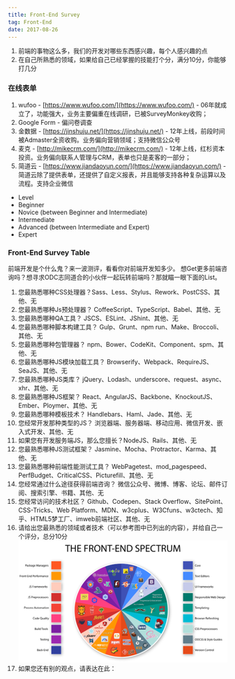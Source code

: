 ```yaml
---
title: Front-End Survey
tag: Front-End
date: 2017-08-26
---
```


1.  前端的事物这么多，我们的开发对哪些东西感兴趣，每个人感兴趣的点
2.  在自己所熟悉的领域，如果给自己已经掌握的技能打个分，满分10分，你能够打几分

<!-- More -->

### 在线表单

1.  wufoo - [https://www.wufoo.com/](https://www.wufoo.com/) - 06年就成立了，功能强大，业务主要偏重在线调研，已被SurveyMonkey收购；
2.  Google Form - 偏问卷调查
3.  金数据 - [https://jinshuju.net/](https://jinshuju.net/) - 12年上线，前段时间被Admaster全资收购。业务偏向营销领域；支持微信公众号
4.  麦克 - [http://mikecrm.com/](http://mikecrm.com/) - 12年上线，红杉资本投资。业务偏向联系人管理与CRM，表单也只是麦客的一部分；
5.  简道云 - [https://www.jiandaoyun.com/](https://www.jiandaoyun.com/) - 简道云除了提供表单，还提供了自定义报表，并且能够支持各种复杂运算以及流程。支持企业微信

-   Level
-   Beginner
-   Novice (between Beginner and Intermediate)
-   Intermediate
-   Advanced (between Intermediate and Expert)
-   Expert

### Front-End Survey Table

前端开发是个什么鬼？来一波测评，看看你对前端开发知多少。
想Get更多前端咨询吗？想寻求ODC志同道合的小伙伴一起玩转前端吗？那就瞄一眼下面的List。

1.  您最熟悉哪种CSS处理器？Sass、Less、Stylus、Rework、PostCSS、其他、无
2.  您最熟悉哪种Js预处理器？ CoffeeScript、TypeScript、Babel、其他、无
3.  您最熟悉哪种QA工具？ JSCS、ESLint、JShint、其他、无
4.  您最熟悉哪种脚本构建工具？ Gulp、Grunt、npm run、Make、Broccoli、其他、无
5.  您最熟悉哪种包管理器？ npm、Bower、CodeKit、Component、spm、其他、无
6.  您最熟悉哪种JS模块加载工具？ Browserify、Webpack、RequireJS、SeaJS、其他、无
7.  您最熟悉哪种JS类库？ jQuery、Lodash、underscore、request、async、xhr、其他、无
8.  您最熟悉哪种JS框架？ React、AngularJS、Backbone、KnockoutJS、Ember、Ploymer、其他、无
9.  您最熟悉哪种模板技术？ Handlebars、Haml、Jade、其他、无
10. 您经常开发那种类型的JS？ 浏览器端、服务器端、移动应用、微信开发、嵌入式开发、其他、无
11. 如果您有开发服务端JS，那么您擅长？NodeJS、Rails、其他、无
12. 您最熟悉哪种JS测试框架？ Jasmine、Mocha、Protractor、Karma、其他、无
13. 您最熟悉哪种前端性能测试工具？ WebPagetest、mod\_pagespeed、PerfBudget、CriticalCSS、Picturefill、其他、无
14. 您经常通过什么途径获得前端咨询？ 微信公众号、微博、博客、论坛、邮件订阅、搜索引擎、书籍、其他、无
15. 您经常访问的技术社区？ Github、Codepen、Stack Overflow、SitePoint、CSS-Tricks、Web Platform、MDN、w3cplus、W3Cfuns、w3ctech、知乎、HTML5梦工厂、imweb前端社区、其他、无
16. 请给出您最熟悉的领域或者技术（可以参考图中已列出的内容），并给自己一个评分，总分10分
    ![](https://github.com/RoyJia/mdimgs/raw/master/res/front-end-spectrum.png)
17. 如果您还有别的观点，请表达在此：